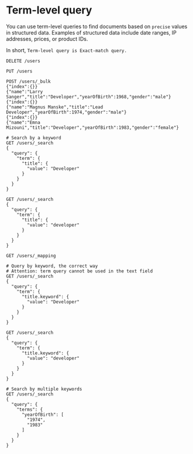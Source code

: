 # Term-level query

You can use term-level queries to find documents based on `precise` values in structured data. Examples of structured data include date ranges, IP addresses, prices, or product IDs.

In short, `Term-level query is Exact-match query.`

```text
DELETE /users

PUT /users

POST /users/_bulk
{"index":{}}
{"name":"Larry Sanger","title":"Developer","yearOfBirth":1968,"gender":"male"}
{"index":{}}
{"name":"Magnus Manske","title":"Lead Developer","yearOfBirth":1974,"gender":"male"}
{"index":{}}
{"name":"Emna Mizouni","title":"Developer","yearOfBirth":1983,"gender":"female"}

# Search by a keyword
GET /users/_search
{
  "query": {
    "term": {
      "title": {
        "value": "Developer"
      }
    }
  }
}

GET /users/_search
{
  "query": {
    "term": {
      "title": {
        "value": "developer"
      }
    }
  }
}

GET /users/_mapping

# Query by keyword, the correct way
# Attention: term query cannot be used in the text field
GET /users/_search
{
  "query": {
    "term": {
      "title.keyword": {
        "value": "Developer"
      }
    }
  }
}

GET /users/_search
{
  "query": {
    "term": {
      "title.keyword": {
        "value": "developer"
      }
    }
  }
}

# Search by multiple keywords
GET /users/_search
{
  "query": {
    "terms": {
      "yearOfBirth": [
        "1974",
        "1983"
      ]
    }
  }
}
```
